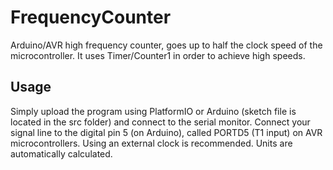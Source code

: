 # FrequencyCounter
Arduino/AVR high frequency counter, goes up to half the clock speed of the microcontroller. It uses Timer/Counter1 in order to achieve high speeds.

## Usage
Simply upload the program using PlatformIO or Arduino (sketch file is located in the src folder) and connect to the serial monitor.
Connect your signal line to the digital pin 5 (on Arduino), called PORTD5 (T1 input) on AVR microcontrollers. Using an external clock is recommended.
Units are automatically calculated.
